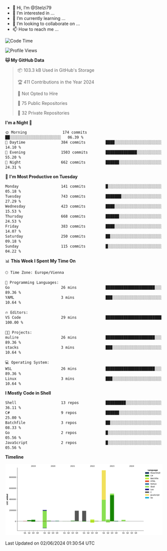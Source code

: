 - 👋 Hi, I’m @Stelzi79
- 👀 I’m interested in ...
- 🌱 I’m currently learning ...
- 💞️ I’m looking to collaborate on ...
- 📫 How to reach me ...

<!--START_SECTION:waka-->
![Code Time](http://img.shields.io/badge/Code%20Time-1%2C001%20hrs%2038%20mins-blue)

![Profile Views](http://img.shields.io/badge/Profile%20Views-0-blue)

**🐱 My GitHub Data** 

> 📦 103.3 kB Used in GitHub's Storage 
 > 
> 🏆 411 Contributions in the Year 2024
 > 
> 🚫 Not Opted to Hire
 > 
> 📜 75 Public Repositories 
 > 
> 🔑 32 Private Repositories 
 > 
**I'm a Night 🦉** 

```text
🌞 Morning                174 commits         ██░░░░░░░░░░░░░░░░░░░░░░░   06.39 % 
🌆 Daytime                384 commits         ████░░░░░░░░░░░░░░░░░░░░░   14.10 % 
🌃 Evening                1503 commits        ██████████████░░░░░░░░░░░   55.20 % 
🌙 Night                  662 commits         ██████░░░░░░░░░░░░░░░░░░░   24.31 % 
```
📅 **I'm Most Productive on Tuesday** 

```text
Monday                   141 commits         █░░░░░░░░░░░░░░░░░░░░░░░░   05.18 % 
Tuesday                  743 commits         ███████░░░░░░░░░░░░░░░░░░   27.29 % 
Wednesday                423 commits         ████░░░░░░░░░░░░░░░░░░░░░   15.53 % 
Thursday                 668 commits         ██████░░░░░░░░░░░░░░░░░░░   24.53 % 
Friday                   383 commits         ████░░░░░░░░░░░░░░░░░░░░░   14.07 % 
Saturday                 250 commits         ██░░░░░░░░░░░░░░░░░░░░░░░   09.18 % 
Sunday                   115 commits         █░░░░░░░░░░░░░░░░░░░░░░░░   04.22 % 
```


📊 **This Week I Spent My Time On** 

```text
🕑︎ Time Zone: Europe/Vienna

💬 Programming Languages: 
Go                       26 mins             ██████████████████████░░░   89.36 % 
YAML                     3 mins              ███░░░░░░░░░░░░░░░░░░░░░░   10.64 % 

🔥 Editors: 
VS Code                  29 mins             █████████████████████████   100.00 % 

🐱‍💻 Projects: 
mulire                   26 mins             ██████████████████████░░░   89.36 % 
stacks                   3 mins              ███░░░░░░░░░░░░░░░░░░░░░░   10.64 % 

💻 Operating System: 
WSL                      26 mins             ██████████████████████░░░   89.36 % 
Linux                    3 mins              ███░░░░░░░░░░░░░░░░░░░░░░   10.64 % 
```

**I Mostly Code in Shell** 

```text
Shell                    13 repos            █████████░░░░░░░░░░░░░░░░   36.11 % 
C#                       9 repos             ██████░░░░░░░░░░░░░░░░░░░   25.00 % 
Batchfile                3 repos             ██░░░░░░░░░░░░░░░░░░░░░░░   08.33 % 
Go                       2 repos             █░░░░░░░░░░░░░░░░░░░░░░░░   05.56 % 
JavaScript               2 repos             █░░░░░░░░░░░░░░░░░░░░░░░░   05.56 % 
```



**Timeline**

![Lines of Code chart](https://raw.githubusercontent.com/Stelzi79/Stelzi79/main/assets/bar_graph.png)


 Last Updated on 02/06/2024 01:30:54 UTC
<!--END_SECTION:waka-->

<!---
Stelzi79/Stelzi79 is a ✨ special ✨ repository because its `README.md` (this file) appears on your GitHub profile.
You can click the Preview link to take a look at your changes.
--->
